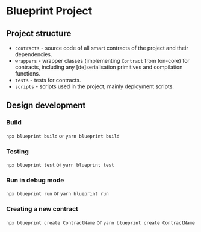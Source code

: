 # Blueprint Project

## Project structure

- `contracts` - source code of all smart contracts of the project and their dependencies.
- `wrappers` - wrapper classes (implementing `Contract` from ton-core) for contracts, including any [de]serialisation primitives and compilation functions.
- `tests` - tests for contracts.
- `scripts` - scripts used in the project, mainly deployment scripts.

## Design development

### Build

`npx blueprint build` or `yarn blueprint build`

### Testing

`npx blueprint test` or `yarn blueprint test`

### Run in debug mode

`npx blueprint run` or `yarn blueprint run`

### Creating a new contract

`npx blueprint create ContractName` or `yarn blueprint create ContractName`
